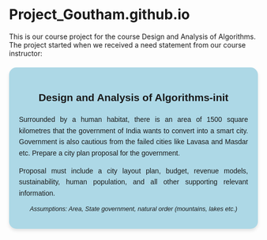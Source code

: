 # Project_Goutham.github.io

This is our course project for the course Design and Analysis of Algorithms.
<br>
The project started when we received a need statement from our course instructor: 

<div style="text-align: center; margin: 20px auto; font-family: Arial, sans-serif; background-color: #add8e6; border-radius: 15px; padding: 20px; max-width: 900px; box-shadow: 0px 4px 6px rgba(0, 0, 0, 0.1);">
    <h3 style="text-align: center; font-weight: bold; font-size: 1.5em;">Design and Analysis of Algorithms-init</h3>
    <p style="line-height: 1.6; text-align: justify;">
        Surrounded by a human habitat, there is an area of 1500 square kilometres that the government of India wants to convert into a smart city. Government is also cautious from the failed cities like Lavasa and Masdar etc. Prepare a city plan proposal for the government. 
    </p>
    <p style="line-height: 1.6; text-align: justify;">
        Proposal must include a city layout plan, budget, revenue models, sustainability, human population, and all other supporting relevant information.
    </p>
    <p style="font-style: italic; font-size: 0.9em;">
        Assumptions: Area, State government, natural order (mountains, lakes etc.)
    </p>
</div>
